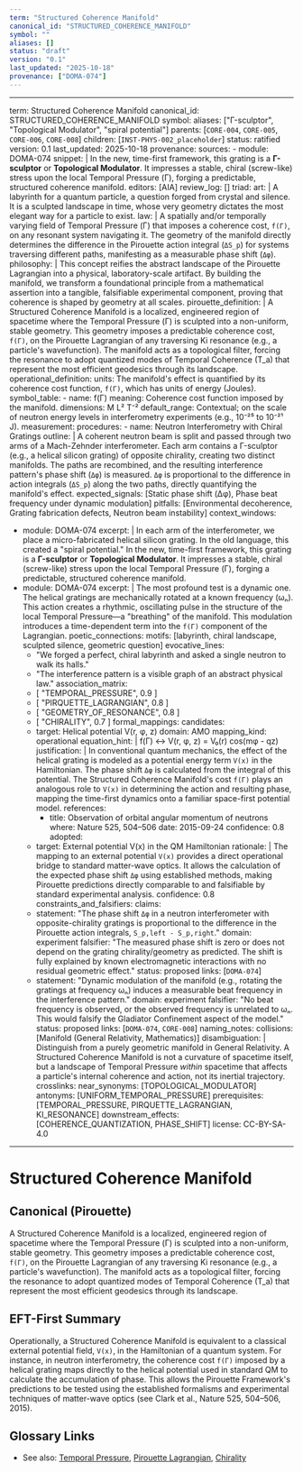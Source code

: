 ```yaml
---
term: "Structured Coherence Manifold"
canonical_id: "STRUCTURED_COHERENCE_MANIFOLD"
symbol: ""
aliases: []
status: "draft"
version: "0.1"
last_updated: "2025-10-18"
provenance: ["DOMA-074"]
---
```


---
term: Structured Coherence Manifold
canonical_id: STRUCTURED_COHERENCE_MANIFOLD
symbol:
aliases: ["Γ-sculptor", "Topological Modulator", "spiral potential"]
parents: [`CORE-004`, `CORE-005`, `CORE-006`, `CORE-008`]
children: [`INST-PHYS-002_placeholder`]
status: ratified
version: 0.1
last_updated: 2025-10-18
provenance:
  sources:
    - module: DOMA-074
      snippet: |
        In the new, time-first framework, this grating is a **Γ-sculptor** or **Topological Modulator**. It impresses a stable, chiral (screw-like) stress upon the local Temporal Pressure (Γ), forging a predictable, structured coherence manifold.
  editors: [AIA]
  review_log: []
triad:
  art: |
    A labyrinth for a quantum particle, a question forged from crystal and silence. It is a sculpted landscape in time, whose very geometry dictates the most elegant way for a particle to exist.
  law: |
    A spatially and/or temporally varying field of Temporal Pressure (Γ) that imposes a coherence cost, `f(Γ)`, on any resonant system navigating it. The geometry of the manifold directly determines the difference in the Pirouette action integral (`ΔS_p`) for systems traversing different paths, manifesting as a measurable phase shift (`Δφ`).
  philosophy: |
    This concept reifies the abstract landscape of the Pirouette Lagrangian into a physical, laboratory-scale artifact. By building the manifold, we transform a foundational principle from a mathematical assertion into a tangible, falsifiable experimental component, proving that coherence is shaped by geometry at all scales.
pirouette_definition: |
  A Structured Coherence Manifold is a localized, engineered region of spacetime where the Temporal Pressure (Γ) is sculpted into a non-uniform, stable geometry. This geometry imposes a predictable coherence cost, `f(Γ)`, on the Pirouette Lagrangian of any traversing Ki resonance (e.g., a particle's wavefunction). The manifold acts as a topological filter, forcing the resonance to adopt quantized modes of Temporal Coherence (T_a) that represent the most efficient geodesics through its landscape.
operational_definition:
  units: The manifold's effect is quantified by its coherence cost function, `f(Γ)`, which has units of energy (Joules).
  symbol_table:
    - name: f(Γ)
      meaning: Coherence cost function imposed by the manifold.
      dimensions: M L² T⁻²
      default_range: Contextual; on the scale of neutron energy levels in interferometry experiments (e.g., 10⁻²⁵ to 10⁻²¹ J).
  measurement:
    procedures:
      - name: Neutron Interferometry with Chiral Gratings
        outline: |
          A coherent neutron beam is split and passed through two arms of a Mach-Zehnder interferometer. Each arm contains a Γ-sculptor (e.g., a helical silicon grating) of opposite chirality, creating two distinct manifolds. The paths are recombined, and the resulting interference pattern's phase shift (`Δφ`) is measured. `Δφ` is proportional to the difference in action integrals (`ΔS_p`) along the two paths, directly quantifying the manifold's effect.
        expected_signals: [Static phase shift (Δφ), Phase beat frequency under dynamic modulation]
        pitfalls: [Environmental decoherence, Grating fabrication defects, Neutron beam instability]
context_windows:
  - module: DOMA-074
    excerpt: |
      In each arm of the interferometer, we place a micro-fabricated helical silicon grating. In the old language, this created a "spiral potential." In the new, time-first framework, this grating is a **Γ-sculptor** or **Topological Modulator**. It impresses a stable, chiral (screw-like) stress upon the local Temporal Pressure (Γ), forging a predictable, structured coherence manifold.
  - module: DOMA-074
    excerpt: |
      The most profound test is a dynamic one. The helical gratings are mechanically rotated at a known frequency (ωₙ). This action creates a rhythmic, oscillating pulse in the structure of the local Temporal Pressure—a "breathing" of the manifold. This modulation introduces a time-dependent term into the `f(Γ)` component of the Lagrangian.
poetic_connections:
  motifs: [labyrinth, chiral landscape, sculpted silence, geometric question]
  evocative_lines:
    - "We forged a perfect, chiral labyrinth and asked a single neutron to walk its halls."
    - "The interference pattern is a visible graph of an abstract physical law."
  association_matrix:
    - [ "TEMPORAL_PRESSURE", 0.9 ]
    - [ "PIRQUETTE_LAGRANGIAN", 0.8 ]
    - [ "GEOMETRY_OF_RESONANCE", 0.8 ]
    - [ "CHIRALITY", 0.7 ]
formal_mappings:
  candidates:
    - target: Helical potential V(r, φ, z)
      domain: AMO
      mapping_kind: operational
      equation_hint: |
        f(Γ) ↔ V(r, φ, z) = V₀(r) cos(mφ - qz)
      justification: |
        In conventional quantum mechanics, the effect of the helical grating is modeled as a potential energy term `V(x)` in the Hamiltonian. The phase shift `Δφ` is calculated from the integral of this potential. The Structured Coherence Manifold's cost `f(Γ)` plays an analogous role to `V(x)` in determining the action and resulting phase, mapping the time-first dynamics onto a familiar space-first potential model.
      references:
        - title: Observation of orbital angular momentum of neutrons
          where: Nature 525, 504–506
          date: 2015-09-24
      confidence: 0.8
  adopted:
    - target: External potential V(x) in the QM Hamiltonian
      rationale: |
        The mapping to an external potential `V(x)` provides a direct operational bridge to standard matter-wave optics. It allows the calculation of the expected phase shift `Δφ` using established methods, making Pirouette predictions directly comparable to and falsifiable by standard experimental analysis.
      confidence: 0.8
constraints_and_falsifiers:
  claims:
    - statement: "The phase shift `Δφ` in a neutron interferometer with opposite-chirality gratings is proportional to the difference in the Pirouette action integrals, `S_p,left - S_p,right`."
      domain: experiment
      falsifier: "The measured phase shift is zero or does not depend on the grating chirality/geometry as predicted. The shift is fully explained by known electromagnetic interactions with no residual geometric effect."
      status: proposed
      links: [`DOMA-074`]
    - statement: "Dynamic modulation of the manifold (e.g., rotating the gratings at frequency ωₙ) induces a measurable beat frequency in the interference pattern."
      domain: experiment
      falsifier: "No beat frequency is observed, or the observed frequency is unrelated to ωₙ. This would falsify the Gladiator Confinement aspect of the model."
      status: proposed
      links: [`DOMA-074`, `CORE-008`]
naming_notes:
  collisions: [Manifold (General Relativity, Mathematics)]
  disambiguation: |
    Distinguish from a purely geometric manifold in General Relativity. A Structured Coherence Manifold is not a curvature of spacetime itself, but a landscape of Temporal Pressure *within* spacetime that affects a particle's internal coherence and action, not its inertial trajectory.
crosslinks:
  near_synonyms: [TOPOLOGICAL_MODULATOR]
  antonyms: [UNIFORM_TEMPORAL_PRESSURE]
  prerequisites: [TEMPORAL_PRESSURE, PIRQUETTE_LAGRANGIAN, KI_RESONANCE]
  downstream_effects: [COHERENCE_QUANTIZATION, PHASE_SHIFT]
license: CC-BY-SA-4.0
---

# Structured Coherence Manifold

## Canonical (Pirouette)
A Structured Coherence Manifold is a localized, engineered region of spacetime where the Temporal Pressure (Γ) is sculpted into a non-uniform, stable geometry. This geometry imposes a predictable coherence cost, `f(Γ)`, on the Pirouette Lagrangian of any traversing Ki resonance (e.g., a particle's wavefunction). The manifold acts as a topological filter, forcing the resonance to adopt quantized modes of Temporal Coherence (T_a) that represent the most efficient geodesics through its landscape.

## EFT-First Summary
Operationally, a Structured Coherence Manifold is equivalent to a classical external potential field, `V(x)`, in the Hamiltonian of a quantum system. For instance, in neutron interferometry, the coherence cost `f(Γ)` imposed by a helical grating maps directly to the helical potential used in standard QM to calculate the accumulation of phase. This allows the Pirouette Framework's predictions to be tested using the established formalisms and experimental techniques of matter-wave optics (see Clark et al., Nature 525, 504–506, 2015).

## Glossary Links
- See also: [Temporal Pressure](link), [Pirouette Lagrangian](link), [Chirality](link)